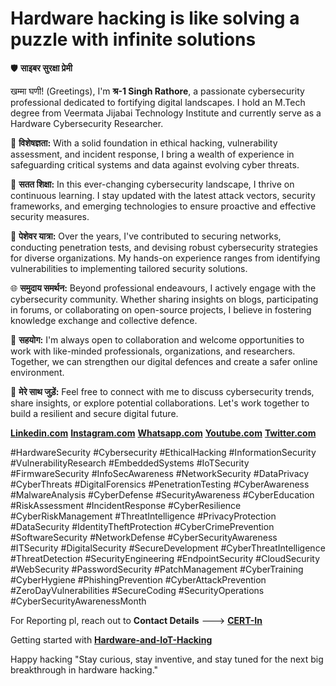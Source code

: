 # **Hardware hacking is like solving a puzzle with infinite solutions**

🛡️ **साइबर सुरक्षा प्रेमी**

खम्मा घणी! (Greetings), I'm **श्र-1 Singh Rathore**, a passionate cybersecurity professional dedicated to fortifying digital landscapes. I hold an M.Tech degree from Veermata Jijabai Technology Institute and currently serve as a Hardware Cybersecurity Researcher.

🔐 **विशेषज्ञता:**
With a solid foundation in ethical hacking, vulnerability assessment, and incident response, I bring a wealth of experience in safeguarding critical systems and data against evolving cyber threats.

🚀 **सतत शिक्षा:**
In this ever-changing cybersecurity landscape, I thrive on continuous learning. I stay updated with the latest attack vectors, security frameworks, and emerging technologies to ensure proactive and effective security measures.

💼 **पेशेवर यात्रा:**
Over the years, I've contributed to securing networks, conducting penetration tests, and devising robust cybersecurity strategies for diverse organizations. My hands-on experience ranges from identifying vulnerabilities to implementing tailored security solutions.

🌐 **समुदाय समर्थन:**
Beyond professional endeavours, I actively engage with the cybersecurity community. Whether sharing insights on blogs, participating in forums, or collaborating on open-source projects, I believe in fostering knowledge exchange and collective defence.

👥 **सहयोग:**
I'm always open to collaboration and welcome opportunities to work with like-minded professionals, organizations, and researchers. Together, we can strengthen our digital defences and create a safer online environment.

📧 **मेरे साथ जुड़ें:**
Feel free to connect with me to discuss cybersecurity trends, share insights, or explore potential collaborations. Let's work together to build a resilient and secure digital future.

 **[Linkedin.com](https://www.linkedin.com/in/shravan-s-628b36172/)**      **[Instagram.com](https://www.instagram.com/shrrra.1/)**      **[Whatsapp.com](https://api.whatsapp.com/send?phone=9326696110)**      **[Youtube.com](https://www.youtube.com/@aloneistvines7457)**  **[Twitter.com](https://twitter.com/rathor_shravan)**



#HardwareSecurity #Cybersecurity #EthicalHacking #InformationSecurity #VulnerabilityResearch #EmbeddedSystems #IoTSecurity #FirmwareSecurity #InfoSecAwareness #NetworkSecurity #DataPrivacy #CyberThreats #DigitalForensics #PenetrationTesting #CyberAwareness #MalwareAnalysis #CyberDefense #SecurityAwareness #CyberEducation #RiskAssessment #IncidentResponse #CyberResilience #CyberRiskManagement #ThreatIntelligence #PrivacyProtection #DataSecurity #IdentityTheftProtection #CyberCrimePrevention #SoftwareSecurity #NetworkDefense #CyberSecurityAwareness #ITSecurity #DigitalSecurity #SecureDevelopment #CyberThreatIntelligence #ThreatDetection #SecurityEngineering #EndpointSecurity #CloudSecurity #WebSecurity #PasswordSecurity #PatchManagement #CyberTraining #CyberHygiene #PhishingPrevention #CyberAttackPrevention #ZeroDayVulnerabilities #SecureCoding #SecurityOperations #CyberSecurityAwarenessMonth

For Reporting pl, reach out to **Contact Details** ---> **[CERT-In](https://www.cve.org/PartnerInformation/ListofPartners/partner/CERT-In)** 

Getting started with [**Hardware-and-IoT-Hacking**](https://github.com/CyberSecurityUP/Awesome-Hardware-and-IoT-Hacking)

Happy hacking 
"Stay curious, stay inventive, and stay tuned for the next big breakthrough in hardware hacking."
